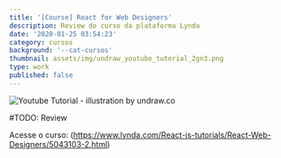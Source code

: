 ```yaml
---
title: '[Course] React for Web Designers'
description: Review do curso da plataforma Lynda
date: '2020-01-25 03:54:23'
category: cursos
background: '--cat-cursos'
thumbnail: assets/img/undraw_youtube_tutorial_2gn3.png
type: work
published: false
---
```

![Youtube Tutorial - illustration by undraw.co](assets/img/undraw_youtube_tutorial_2gn3.png "Youtube Tutorial - illustration by undraw.co")

\#TODO: Review

Acesse o curso: (<https://www.lynda.com/React-js-tutorials/React-Web-Designers/5043103-2.html>)
